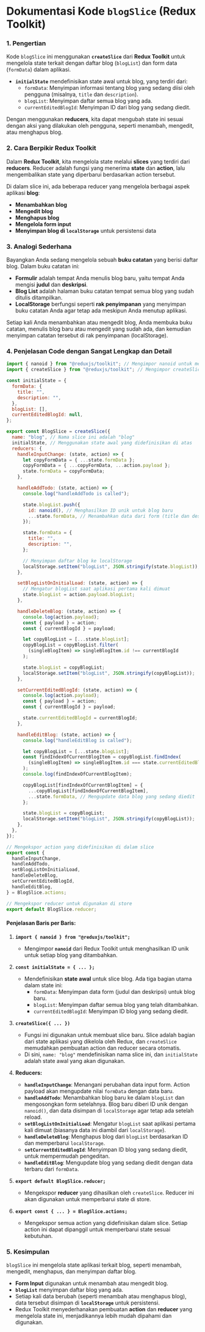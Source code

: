 # **Dokumentasi Kode `blogSlice` (Redux Toolkit)**

### **1. Pengertian**

Kode `blogSlice` ini menggunakan **`createSlice`** dari **Redux Toolkit** untuk mengelola state terkait dengan daftar blog (`blogList`) dan form data (`formData`) dalam aplikasi.

- **`initialState`** mendefinisikan state awal untuk blog, yang terdiri dari:
  - `formData`: Menyimpan informasi tentang blog yang sedang diisi oleh pengguna (misalnya, `title` dan `description`).
  - `blogList`: Menyimpan daftar semua blog yang ada.
  - `currentEditedBlogId`: Menyimpan ID dari blog yang sedang diedit.

Dengan menggunakan **reducers**, kita dapat mengubah state ini sesuai dengan aksi yang dilakukan oleh pengguna, seperti menambah, mengedit, atau menghapus blog.

### **2. Cara Berpikir Redux Toolkit**

Dalam **Redux Toolkit**, kita mengelola state melalui **slices** yang terdiri dari **reducers**. Reducer adalah fungsi yang menerima **state** dan **action**, lalu mengembalikan state yang diperbarui berdasarkan action tersebut.

Di dalam slice ini, ada beberapa reducer yang mengelola berbagai aspek aplikasi **blog**:

- **Menambahkan blog**
- **Mengedit blog**
- **Menghapus blog**
- **Mengelola form input**
- **Menyimpan blog di `localStorage`** untuk persistensi data

### **3. Analogi Sederhana**

Bayangkan Anda sedang mengelola sebuah **buku catatan** yang berisi daftar blog. Dalam buku catatan ini:

- **Formulir** adalah tempat Anda menulis blog baru, yaitu tempat Anda mengisi **judul** dan **deskripsi**.
- **Blog List** adalah halaman buku catatan tempat semua blog yang sudah ditulis ditampilkan.
- **LocalStorage** berfungsi seperti **rak penyimpanan** yang menyimpan buku catatan Anda agar tetap ada meskipun Anda menutup aplikasi.

Setiap kali Anda menambahkan atau mengedit blog, Anda membuka buku catatan, menulis blog baru atau mengedit yang sudah ada, dan kemudian menyimpan catatan tersebut di rak penyimpanan (localStorage).

### **4. Penjelasan Code dengan Sangat Lengkap dan Detail**

```javascript
import { nanoid } from "@reduxjs/toolkit"; // Mengimpor nanoid untuk menghasilkan ID unik
import { createSlice } from "@reduxjs/toolkit"; // Mengimpor createSlice dari Redux Toolkit untuk membuat slice

const initialState = {
  formData: {
    title: "",
    description: "",
  },
  blogList: [],
  currentEditedBlogId: null,
};

export const BlogSlice = createSlice({
  name: "blog", // Nama slice ini adalah "blog"
  initialState, // Menggunakan state awal yang didefinisikan di atas
  reducers: {
    handleInputChange: (state, action) => {
      let copyFormData = { ...state.formData };
      copyFormData = { ...copyFormData, ...action.payload };
      state.formData = copyFormData;
    },

    handleAddTodo: (state, action) => {
      console.log("handleAddTodo is called");

      state.blogList.push({
        id: nanoid(), // Menghasilkan ID unik untuk blog baru
        ...state.formData, // Menambahkan data dari form (title dan description)
      });

      state.formData = {
        title: "",
        description: "",
      };

      // Menyimpan daftar blog ke localStorage
      localStorage.setItem("blogList", JSON.stringify(state.blogList));
    },

    setBlogListOnInitialLoad: (state, action) => {
      // Mengatur blogList saat aplikasi pertama kali dimuat
      state.blogList = action.payload.blogList;
    },

    handleDeleteBlog: (state, action) => {
      console.log(action.payload);
      const { payload } = action;
      const { currentBlogId } = payload;

      let copyBlogList = [...state.blogList];
      copyBlogList = copyBlogList.filter(
        (singleBlogItem) => singleBlogItem.id !== currentBlogId
      );

      state.blogList = copyBlogList;
      localStorage.setItem("blogList", JSON.stringify(copyBlogList));
    },

    setCurrentEditedBlogId: (state, action) => {
      console.log(action.payload);
      const { payload } = action;
      const { currentBlogId } = payload;

      state.currentEditedBlogId = currentBlogId;
    },

    handleEditBlog: (state, action) => {
      console.log("handleEditBlog is called");

      let copyBlogList = [...state.blogList];
      const findIndexOfCurrentBlogItem = copyBlogList.findIndex(
        (singleBlogItem) => singleBlogItem.id === state.currentEditedBlogId
      );
      console.log(findIndexOfCurrentBlogItem);

      copyBlogList[findIndexOfCurrentBlogItem] = {
        ...copyBlogList[findIndexOfCurrentBlogItem],
        ...state.formData, // Mengupdate data blog yang sedang diedit
      };

      state.blogList = copyBlogList;
      localStorage.setItem("blogList", JSON.stringify(copyBlogList));
    },
  },
});

// Mengekspor action yang didefinisikan di dalam slice
export const {
  handleInputChange,
  handleAddTodo,
  setBlogListOnInitialLoad,
  handleDeleteBlog,
  setCurrentEditedBlogId,
  handleEditBlog,
} = BlogSlice.actions;

// Mengekspor reducer untuk digunakan di store
export default BlogSlice.reducer;
```

#### **Penjelasan Baris per Baris:**

1. **`import { nanoid } from "@reduxjs/toolkit";`**

   - Mengimpor **`nanoid`** dari Redux Toolkit untuk menghasilkan ID unik untuk setiap blog yang ditambahkan.

2. **`const initialState = { ... };`**

   - Mendefinisikan **state awal** untuk slice blog. Ada tiga bagian utama dalam state ini:
     - `formData`: Menyimpan data form (judul dan deskripsi) untuk blog baru.
     - `blogList`: Menyimpan daftar semua blog yang telah ditambahkan.
     - `currentEditedBlogId`: Menyimpan ID blog yang sedang diedit.

3. **`createSlice({ ... })`**

   - Fungsi ini digunakan untuk membuat slice baru. Slice adalah bagian dari state aplikasi yang dikelola oleh Redux, dan `createSlice` memudahkan pembuatan action dan reducer secara otomatis.
   - Di sini, `name: "blog"` mendefinisikan nama slice ini, dan `initialState` adalah state awal yang akan digunakan.

4. **Reducers:**

   - **`handleInputChange`**: Menangani perubahan data input form. Action payload akan mengupdate nilai `formData` dengan data baru.
   - **`handleAddTodo`**: Menambahkan blog baru ke dalam `blogList` dan mengosongkan form setelahnya. Blog baru diberi ID unik dengan `nanoid()`, dan data disimpan di `localStorage` agar tetap ada setelah reload.
   - **`setBlogListOnInitialLoad`**: Mengatur `blogList` saat aplikasi pertama kali dimuat (biasanya data ini diambil dari `localStorage`).
   - **`handleDeleteBlog`**: Menghapus blog dari `blogList` berdasarkan ID dan memperbarui `localStorage`.
   - **`setCurrentEditedBlogId`**: Menyimpan ID blog yang sedang diedit, untuk mempermudah pengeditan.
   - **`handleEditBlog`**: Mengupdate blog yang sedang diedit dengan data terbaru dari `formData`.

5. **`export default BlogSlice.reducer;`**

   - Mengekspor **reducer** yang dihasilkan oleh `createSlice`. Reducer ini akan digunakan untuk memperbarui state di store.

6. **`export const { ... } = BlogSlice.actions;`**
   - Mengekspor semua action yang didefinisikan dalam slice. Setiap action ini dapat dipanggil untuk memperbarui state sesuai kebutuhan.

### **5. Kesimpulan**

`blogSlice` ini mengelola state aplikasi terkait blog, seperti menambah, mengedit, menghapus, dan menyimpan daftar blog.

- **Form Input** digunakan untuk menambah atau mengedit blog.
- **`blogList`** menyimpan daftar blog yang ada.
- Setiap kali data berubah (seperti menambah atau menghapus blog), data tersebut disimpan di **`localStorage`** untuk persistensi.
- Redux Toolkit menyederhanakan pembuatan **action** dan **reducer** yang mengelola state ini, menjadikannya lebih mudah dipahami dan digunakan.
